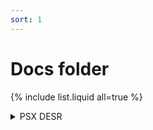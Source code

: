 ```yaml
---
sort: 1
---
```


# Docs folder

{% include list.liquid all=true %}

<details class="details-reset details-overlay details-overlay-dark color-fg-accent mb-1 link-mktg arrow-target-mktg link-emphasis-mktg text-semibold f3-mktg">
  <summary aria-haspopup="dialog">PSX DESR</summary>
  <details-dialog class="Box Box--overlay d-flex flex-column anim-fade-in fast">
    <div class="Box-header">
      <h3 class="Box-title">PSX DESR</h3>
    </div>
    <div class="overflow-auto">
      <div class="Box-body overflow-auto">
        <p>
          <img src="https://upload.wikimedia.org/wikipedia/commons/thumb/f/fa/Console_psx.jpg/450px-Console_psx.jpg" alt="Italian Trulli">
        </p>
      </div>
    </div>
  </details-dialog>
</details>

<!-- Temporary overrides (don't use in production) -->
<style> .frame-example { min-height: 500px; } </style>
<link href="https://web.archive.org/web/20221221221316/https://unpkg.com/@github/details-dialog-element/dist/index.css" rel="stylesheet" />

